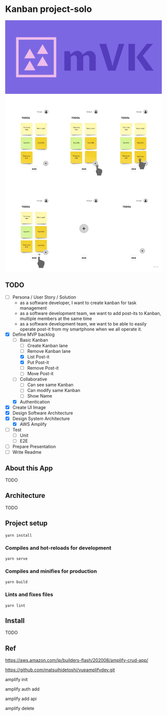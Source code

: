 # Kanban project-solo

![](./logo.png)
![](./MVP-mock.jpg)

## TODO
- [ ] Persona / User Story / Solution
    - as a software developer, I want to create kanban for task management
    - as a software development team, we want to add post-its to Kanban, multiple members at the same time
    - as a software development team, we want to be able to easily operate post-it from my smartphone when we all operate it.
- [x] Define MVP backlog
    - [ ] Basic Kanban
        - [ ] Create Kanban lane
        - [ ] Remove Kanban lane
        - [x] List Post-it
        - [x] Put Post-it
        - [ ] Remove Post-it
        - [ ] Move Post-it
    - [ ] Collaborative
        - [ ] Can see same Kanban
        - [ ] Can modify same Kanban
        - [ ] Show Name
    - [x] Authentication
- [x] Create UI Image
- [x] Design Software Architecture
- [x] Design System Architecture
    - [x] AWS Amplify
- [ ] Test
    - [ ] Unit
    - [ ] E2E
- [ ] Prepare Presentation
- [ ] Write Readme

## About this App
TODO

## Architecture
TODO

## Project setup
```
yarn install
```

### Compiles and hot-reloads for development
```
yarn serve
```

### Compiles and minifies for production
```
yarn build
```

### Lints and fixes files
```
yarn lint
```

## Install
TODO

## Ref
https://aws.amazon.com/jp/builders-flash/202008/amplify-crud-app/

https://github.com/matsuihidetoshi/vueamplifydev.git

amplify init

amplify auth add

amplify add api

amplify delete
